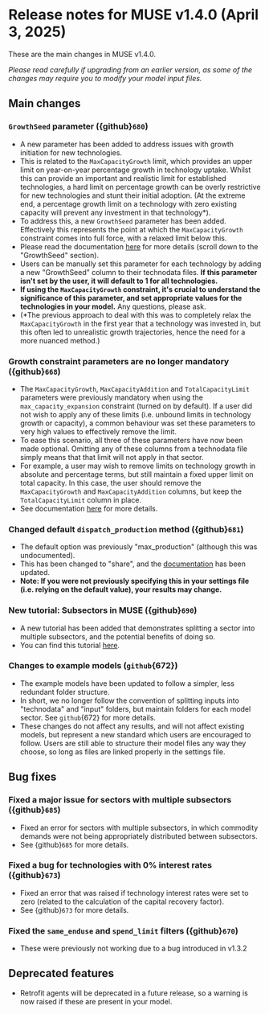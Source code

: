 # Release notes for MUSE v1.4.0 (April 3, 2025)

These are the main changes in MUSE v1.4.0.

_Please read carefully if upgrading from an earlier version, as some of the changes may require you to modify your model input files._

## Main changes

### `GrowthSeed` parameter ({github}`680`)

- A new parameter has been added to address issues with growth initiation for new technologies.
- This is related to the `MaxCapacityGrowth` limit, which provides an upper limit on year-on-year percentage growth in technology uptake. Whilst this can provide an important and realistic limit for established technologies, a hard limit on percentage growth can be overly restrictive for new technologies and stunt their initial adoption. (At the extreme end, a percentage growth limit on a technology with zero existing capacity will prevent any investment in that technology*).
- To address this, a new `GrowthSeed` parameter has been added. Effectively this represents the point at which the `MaxCapacityGrowth` constraint comes into full force, with a relaxed limit below this.
- Please read the documentation [here](https://muse-os.readthedocs.io/en/latest/inputs/technodata.html) for more details (scroll down to the "GrowthSeed" section).
- Users can be manually set this parameter for each technology by adding a new "GrowthSeed" column to their technodata files. __If this parameter isn't set by the user, it will default to 1 for all technologies.__
- __If using the `MaxCapacityGrowth` constraint, it's crucial to understand the significance of this parameter, and set appropriate values for the technologies in your model.__ Any questions, please ask.
- (*The previous approach to deal with this was to completely relax the `MaxCapacityGrowth` in the first year that a technology was invested in, but this often led to unrealistic growth trajectories, hence the need for a more nuanced method.)

### Growth constraint parameters are no longer mandatory ({github}`668`)

- The `MaxCapacityGrowth`, `MaxCapacityAddition` and `TotalCapacityLimit` parameters were previously mandatory when using the `max_capacity_expansion` constraint (turned on by default). If a user did not wish to apply any of these limits (i.e. unbound limits in technology growth or capacity), a common behaviour was set these parameters to very high values to effectively remove the limit.
- To ease this scenario, all three of these parameters have now been made optional. Omitting any of these columns from a technodata file simply means that that limit will not apply in that sector.
- For example, a user may wish to remove limits on technology growth in absolute and percentage terms, but still maintain a fixed upper limit on total capacity. In this case, the user should remove the `MaxCapacityGrowth` and `MaxCapacityAddition` columns, but keep the `TotalCapacityLimit` column in place.
- See documentation [here](https://muse-os.readthedocs.io/en/latest/inputs/technodata.html) for more details.

### Changed default `dispatch_production` method ({github}`681`)

- The default option was previously "max_production" (although this was undocumented).
- This has been changed to "share", and the [documentation](https://muse-os.readthedocs.io/en/latest/inputs/toml.html#standard-sectors) has been updated.
- __Note: If you were not previously specifying this in your settings file (i.e. relying on the default value), your results may change.__

### New tutorial: Subsectors in MUSE ({github}`690`)

- A new tutorial has been added that demonstrates splitting a sector into multiple subsectors, and the potential benefits of doing so.
- You can find this tutorial [here](https://muse-os.readthedocs.io/en/latest/user-guide/subsectors.html).

### Changes to example models (`github`{672})

- The example models have been updated to follow a simpler, less redundant folder structure.
- In short, we no longer follow the convention of splitting inputs into "technodata" and "input" folders, but maintain folders for each model sector. See `github`{672} for more details.
- These changes do not affect any results, and will not affect existing models, but represent a new standard which users are encouraged to follow. Users are still able to structure their model files any way they choose, so long as files are linked properly in the settings file.

## Bug fixes

### Fixed a major issue for sectors with multiple subsectors ({github}`685`)

- Fixed an error for sectors with multiple subsectors, in which commodity demands were not being appropriately distributed between subsectors.
- See {github}`685` for more details.

### Fixed a bug for technologies with 0% interest rates ({github}`673`)

- Fixed an error that was raised if technology interest rates were set to zero (related to the calculation of the capital recovery factor).
- See {github}`673` for more details.

### Fixed the `same_enduse` and `spend_limit` filters ({github}`670`)

- These were previously not working due to a bug introduced in v1.3.2

## Deprecated features

- Retrofit agents will be deprecated in a future release, so a warning is now raised if these are present in your model.
